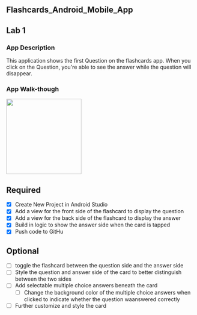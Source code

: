 ## Flashcards_Android_Mobile_App

## Lab 1

### App Description
This application shows the first Question on the flashcards app. When you click on the Question, you're able to see the answer while the question will disappear. 

### App Walk-though
<img src="https://imgur.com/a/1eBxGTK.gif" width=200><br>

## Required
- [X] Create New Project in Android Studio
- [X] Add a view for the front side of the flashcard to display the question
- [X] Add a view for the back side of the flashcard to display the answer
- [X] Build in logic to show the answer side when the card is tapped
- [X] Push code to GitHu
## Optional
- [ ] toggle the flashcard between the question side and the answer side
- [ ] Style the question and answer side of the card to better distinguish between the two sides
- [ ] Add selectable multiple choice answers beneath the card
   - [ ] Change the background color of the multiple choice answers when clicked to indicate whether the question waanswered correctly
- [ ] Further customize and style the card
